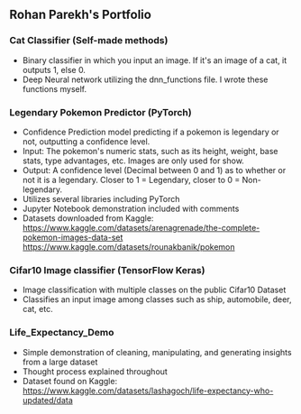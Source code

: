 ## Rohan Parekh's Portfolio

### Cat Classifier (Self-made methods)
- Binary classifier in which you input an image. If it's an image of a cat, it outputs 1, else 0.
- Deep Neural network utilizing the dnn_functions file. I wrote these functions myself.

### Legendary Pokemon Predictor (PyTorch) 
- Confidence Prediction model predicting if a pokemon is legendary or not, outputting a confidence level.
- Input: The pokemon's numeric stats, such as its height, weight, base stats, type advantages, etc. Images are only used for show.
- Output: A confidence level (Decimal between 0 and 1) as to whether or not it is a legendary. Closer to 1 = Legendary, closer to 0 = Non-legendary.
- Utilizes several libraries including PyTorch
- Jupyter Notebook demonstration included with comments
- Datasets downloaded from Kaggle:  
  https://www.kaggle.com/datasets/arenagrenade/the-complete-pokemon-images-data-set
  https://www.kaggle.com/datasets/rounakbanik/pokemon

### Cifar10 Image classifier (TensorFlow Keras)
- Image classification with multiple classes on the public Cifar10 Dataset
- Classifies an input image among classes such as ship, automobile, deer, cat, etc.

### Life_Expectancy_Demo
- Simple demonstration of cleaning, manipulating, and generating insights from a large dataset
- Thought process explained throughout
- Dataset found on Kaggle:
  https://www.kaggle.com/datasets/lashagoch/life-expectancy-who-updated/data
